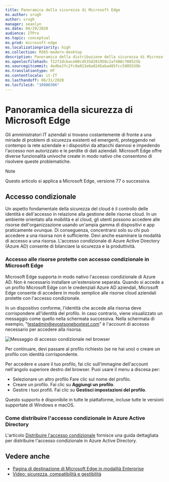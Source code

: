```yaml
---
title: Panoramica della sicurezza di Microsoft Edge
ms.author: srugh
author: srugh
manager: seanlyn
ms.date: 04/29/2020
audience: ITPro
ms.topic: conceptual
ms.prod: microsoft-edge
ms.localizationpriority: high
ms.collection: M365-modern-desktop
description: Panoramica della distribuzione della sicurezza di Microsoft Edge
ms.openlocfilehash: f22f2dcbace00cd535d201950c2af488c708525b
ms.sourcegitcommit: 4edbe2fc2fc9a013e6a0245aba485fcc5905539b
ms.translationtype: HT
ms.contentlocale: it-IT
ms.lasthandoff: 08/31/2020
ms.locfileid: "10980306"
---
```

# Panoramica della sicurezza di Microsoft Edge
  
Gli amministratori IT aziendali si trovano costantemente di fronte a una miriade di problemi di sicurezza esistenti ed emergenti, proteggendo nel contempo la rete aziendale e i dispositivi da attacchi dannosi e impedendo l'accesso non autorizzato e le perdite di dati aziendali. Microsoft Edge offre diverse funzionalità univoche create in modo nativo che consentono di risolvere queste problematiche.

> [!NOTE]
> Questo articolo si applica a Microsoft Edge, versione 77 o successiva.

## Accesso condizionale

Un aspetto fondamentale della sicurezza del cloud è il controllo delle identità e dell'accesso in relazione alla gestione delle risorse cloud. In un ambiente orientato alla mobilità e al cloud, gli utenti possono accedere alle risorse dell'organizzazione usando un'ampia gamma di dispositivi e app praticamente ovunque. Di conseguenza, concentrarsi solo su chi può accedere a una risorsa non è sufficiente. Devi anche esaminare la modalità di accesso a una risorsa. L'accesso condizionale di Azure Active Directory (Azure AD) consente di bilanciare la sicurezza e la produttività.

### Accesso alle risorse protette con accesso condizionale in Microsoft Edge

Microsoft Edge supporta in modo nativo l'accesso condizionale di Azure AD. Non è necessario installare un'estensione separata. Quando si accede a un profilo Microsoft Edge con le credenziali Azure AD aziendali, Microsoft Edge consente di accedere in modo semplice alle risorse cloud aziendali protette con l'accesso condizionale.

In un dispositivo conforme, l'identità che accede alla risorsa deve corrispondere all'identità del profilo.  In caso contrario, viene visualizzato un messaggio come quello nella schermata successiva. Nella schermata di esempio, "testadmin@evostsoneboxtest.com" è l'account di accesso necessario per accedere alla risorsa.

![Messaggio di accesso condizionale nel browser](./media/edge-security/microsoft-edge-security-conditional-access.png)

Per continuare, devi passare al profilo richiesto (se ne hai uno) o creare un profilo con identità corrispondente.

Per accedere e usare il tuo profilo, fai clic sull'immagine dell'account nell'angolo superiore destro del browser. Puoi usare il menu a discesa per:

- Selezionare un altro profilo Fare clic sul nome del profilo.
- Creare un profilo. Fai clic su **Aggiungi un profilo**.
- Gestire i tuoi profili. Fai clic su **Gestisci impostazioni del profilo**.

Questo supporto è disponibile in tutte le piattaforme, incluse tutte le versioni supportate di Windows e macOS.

### Come distribuire l'accesso condizionale in Azure Active Directory

L'articolo [Distribuire l'accesso condizionale](https://docs.microsoft.com/azure/active-directory/conditional-access/plan-conditional-access) fornisce una guida dettagliata per distribuire l'accesso condizionale in Azure Active Directory.

## Vedere anche

- [Pagina di destinazione di Microsoft Edge in modalità Enterprise](https://aka.ms/EdgeEnterprise)
- [Video: sicurezza, compatibilità e gestibilità](/microsoft-edge-video-security-compatibility-manageability.md)
